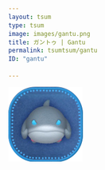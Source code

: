 ```yaml
---
layout: tsum
type: tsum
image: images/gantu.png
title: ガントゥ | Gantu
permalink: tsumtsum/gantu
ID: "gantu"

---
```

<img class="ui image" src="../images/gantu.png">
